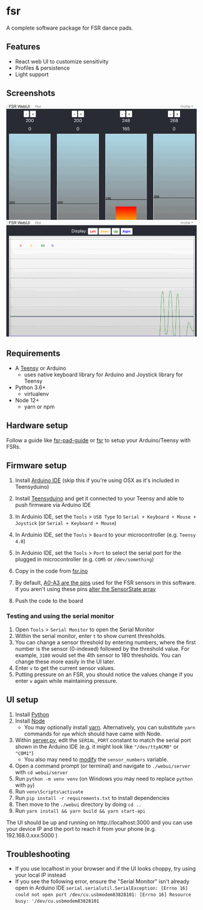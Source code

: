 # fsr
A complete software package for FSR dance pads.

## Features
- React web UI to customize sensitivity 
- Profiles & persistence
- Light support

## Screenshots
<img src="./img/fsr2.gif">

<img src="./img/fsr1.gif">


## Requirements
- A [Teensy](https://www.pjrc.com/store/index.html) or Arduino
  - uses native keyboard library for Arduino and Joystick library for Teensy
- Python 3.6+
    - virtualenv
- Node 12+
  - yarn or npm

## Hardware setup
Follow a guide like [fsr-pad-guide](https://github.com/Sereni/fsr-pad-guide) or [fsr](https://github.com/vlnguyen/itg-fsr/tree/master/fsr) to setup your Arduino/Teensy with FSRs.

## Firmware setup
1. Install [Arduino IDE](https://www.arduino.cc/en/software) (skip this if you're using OSX as it's included in Teensyduino)
1. Install [Teensyduino](https://www.pjrc.com/teensy/td_download.html) and get it connected to your Teensy and able to push firmware via Arduino IDE
1. In Arduinio IDE, set the `Tools` > `USB Type` to `Serial + Keyboard + Mouse + Joystick` (or `Serial + Keyboard + Mouse`)
1. In Arduinio IDE, set the `Tools` > `Board` to your microcontroller (e.g. `Teensy 4.0`)

1. In Arduinio IDE, set the `Tools` > `Port` to select the serial port for the plugged in microcontroller (e.g. `COM5` or `/dev/something`)
1. Copy in the code from [fsr.ino](./fsr.ino)
1. By default, [A0-A3 are the pins](https://forum.pjrc.com/teensy40_pinout1.png) used for the FSR sensors in this software. If you aren't using these pins [alter the SensorState array](fsr.ino#L204-L209)
1. Push the code to the board

### Testing and using the serial monitor
1. Open `Tools` > `Serial Monitor` to open the Serial Monitor
1. Within the serial monitor, enter `t` to show current thresholds.
1. You can change a sensor threshold by entering numbers, where the first number is the sensor (0-indexed) followed by the threshold value. For example, `3180` would set the 4th sensor to 180 thresholds.  You can change these more easily in the UI later.
1. Enter `v` to get the current sensor values.
1. Putting pressure on an FSR, you should notice the values change if you enter `v` again while maintaining pressure.


## UI setup
1. Install [Python](https://www.python.org/downloads/)
1. Install [Node](https://nodejs.org/en/download/)
    - You may optionally install [yarn](https://classic.yarnpkg.com/en/docs/install#windows-stable). Alternatively, you can substitute `yarn` commands for `npm` which should have came with Node.
1. Within [server.py](./webui/server/server.py), edit the `SERIAL_PORT` constant to match the serial port shown in the Arduino IDE (e.g. it might look like `"/dev/ttyACM0"` or `"COM1"`)
    - You also may need to [modify](https://github.com/teejusb/fsr/pull/1#discussion_r514585060) the `sensor_numbers` variable.
1. Open a command prompt (or terminal) and navigate to `./webui/server` with `cd webui/server`
1. Run `python -m venv venv` (on Windows you may need to replace `python` with `py`)
1. Run `venv\Scripts\activate`
1. Run `pip install -r requirements.txt` to install dependencies
1. Then move to the `./webui` directory by doing `cd ..`
1. Run `yarn install && yarn build && yarn start-api`

The UI should be up and running on http://localhost:3000 and you can use your device IP and the port to reach it from your phone (e.g. 192.168.0.xxx:5000 )


## Troubleshooting 
- If you use localhost in your browser and if the UI looks choppy, try using your local IP instead
- If you see the following error, ensure the "Serial Monitor" isn't already open in Arduino IDE `serial.serialutil.SerialException: [Errno 16] could not open port /dev/cu.usbmodem83828101: [Errno 16] Resource busy: '/dev/cu.usbmodem83828101`